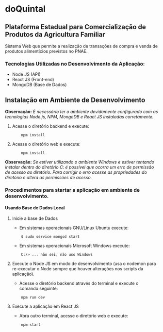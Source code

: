 doQuintal
========================================================
Plataforma Estadual para Comercialização de Produtos da Agricultura Familiar
--------------------------------------------------------

Sistema Web que permite a realização de transações de compra e venda de produtos alimentícios previstos no PNAE.

### Tecnologias Utilizadas no Desenvolvimento da Aplicação:

+ Node JS (API)
+ React JS (Front-end)
+ MongoDB (Base de Dados)

## Instalação em Ambiente de Desenvolvimento

**Observação:** _É necessário ter o ambiente devidamente configurado com as tecnologias Node.js, NPM, MongoDB e React JS instaladas corretamente._

1. Acesse o diretório backend e execute:

    ```shell
        npm install
    ```
2. Acesse o diretório web e execute:

    ```shell
        npm install
    ```

**Observação:** _Se estiver utilizando o ambiente Windows e estiver tentando instalar dentro do diretório C: é possível que ocorra um erro de permissão de acesso ao diretório. Para corrigir o erro acesse as propriedades do diretório e altera as permissões de acesso._

### Procedimentos para startar a aplicação em ambiente de desenvolvimento.

#### Usando Base de Dados Local

1. Inicie a base de Dados

    - Em sistemas operacionais GNU/Linux Ubuntu execute:

    ```shell
        $ sudo service mongod start
    ```

    - Em sistemas operacionais Microsoft Windows execute:

    ```shell
        C:/> ... não sei, não uso Windows
    ```

2. Execute o Node JS em modo de desenvolvimento (usa o nodemon para re-executar o Node sempre que houver alterações nos scripts da aplicação).

    - Acesse o diretório backend através do terminal e execute o comando seguinte:

    ```shell
        npm run dev
    ```

3. Execute a aplicação em React JS

    - Abra outro terminal, acesse o diretório web e execute:

    ```shell
        npm start
    ```
